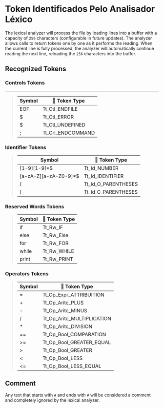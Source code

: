 # Token Identificados Pelo Analisador Léxico

The lexical analyzer will process the file by loading lines into a buffer with a capacity of `256` characters (configurable in future updates). The analyzer allows calls to return tokens one by one as it performs the reading. When the current line is fully processed, the analyzer will automatically continue reading the next line, reloading the `256` characters into the buffer.

## Recognized Tokens

### Controls Tokens
-------------------
> | Symbol  | 📐 Token Type  |
> | ---| ---     | 
> | EOF |  Tt_Ctl_ENDFILE  | 
> | $ |  Tt_Ctl_ERROR  | 
> | $ |  Tt_Ctl_UNDEFINED  | 
> | ; |  Tt_Crl_ENDCOMMAND  |

### Identifier Tokens

> | Symbol  | 📐 Token Type   |
> | ---| ---     | 
> | [1-9][1-9]*$ |  Tt_Id_NUMBER  | 
> | [a-zA-Z][a-zA-Z0-9]*$ |  Tt_Id_IDENTIFIER  | 
> | ( |  Tt_Id_O_PARENTHESES  | 
> | ) |  Tt_Id_C_PARENTHESES  |

### Reserved Words Tokens

> | Symbol  | 📐 Token Type   |
> | ---| ---     | 
> | if |  Tt_Rw_IF  |
> | else |  Tt_Rw_Else  |
> | for |  Tt_Rw_FOR  | 
> | while |  Tt_Rw_WHILE  | 
> | print |  Tt_Rw_PRINT  |

### Operators Tokens

> | Symbol  | 📐 Token Type   |
> | ---| ---     | 
> | = |  Tt_Op_Expr_ATTRIBUITION  |
> | + |  Tt_Op_Aritc_PLUS  | 
> | - |  Tt_Op_Aritc_MINUS  | 
> | / |  Tt_Op_Aritc_MULTIPLICATION  |
> | * |  Tt_Op_Aritc_DIVISION  |
> | == |  Tt_Op_Bool_COMPARATION  |
> | >= |  Tt_Op_Bool_GREATER_EQUAL  |
> | > |  Tt_Op_Bool_GREATER  |
> | < |  Tt_Op_Bool_LESS  |
> | <= |  Tt_Op_Bool_LESS_EQUAL  |

## Comment
Any text that starts with `#` and ends with `#` will be considered a comment and completely ignored by the lexical analyzer.

